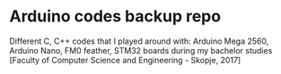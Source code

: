 # Arduino codes backup repo
Different C, C++ codes that I played around with: Arduino Mega 2560, Arduino Nano, FM0 feather, STM32 boards during my bachelor studies [Faculty of Computer Science and Engineering - Skopje, 2017]
